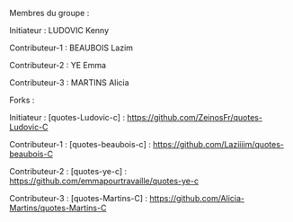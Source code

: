 Membres du groupe :

Initiateur : LUDOVIC Kenny 

Contributeur-1 : BEAUBOIS Lazim

Contributeur-2 : YE Emma

Contributeur-3 : MARTINS Alicia

Forks :

Initiateur : [quotes-Ludovic-c] : https://github.com/ZeinosFr/quotes-Ludovic-C

Contributeur-1 : [quotes-beaubois-c] : https://github.com/Laziiiim/quotes-beaubois-C

Contributeur-2 : [quotes-ye-c] : https://github.com/emmapourtravaille/quotes-ye-c

Contributeur-3 : [quotes-Martins-C] : https://github.com/Alicia-Martins/quotes-Martins-C

